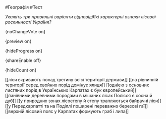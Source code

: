 #Географія #Тест

*Укажіть три правильні варіанти відповідіЯкі характерні ознаки лісової рослинності України?*

{noChangeVote on}

{preview on}

{hideProgress on}

{shareEnable off}

{hideCount on}

[[ліси вкривають понад третину всієї території держави]]
[[на рівнинній території серед хвойних порід домінує ялиця]]
[[однією з основних листяних порід в Українських Карпатах є бук європейський]]
[[панівними деревними породами в мішаних лісах Полісся є сосна й дуб]]
[[у природних зонах лісостепу й степу трапляються байрачні ліси]]
[[у Передкарпатті та на Поділлі поширені переважно березові гаї]]
[[верхній лісовий пояс у Карпатах формують граб і липа]]
